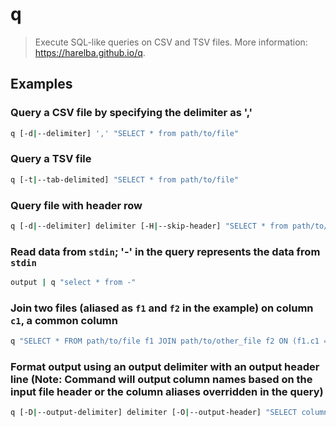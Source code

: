 # q

> Execute SQL-like queries on CSV and TSV files. More information: <https://harelba.github.io/q>.

## Examples

### Query a CSV file by specifying the delimiter as ','

```bash
q [-d|--delimiter] ',' "SELECT * from path/to/file"
```

### Query a TSV file

```bash
q [-t|--tab-delimited] "SELECT * from path/to/file"
```

### Query file with header row

```bash
q [-d|--delimiter] delimiter [-H|--skip-header] "SELECT * from path/to/file"
```

### Read data from `stdin`; '-' in the query represents the data from `stdin`

```bash
output | q "select * from -"
```

### Join two files (aliased as `f1` and `f2` in the example) on column `c1`, a common column

```bash
q "SELECT * FROM path/to/file f1 JOIN path/to/other_file f2 ON (f1.c1 = f2.c1)"
```

### Format output using an output delimiter with an output header line (Note: Command will output column names based on the input file header or the column aliases overridden in the query)

```bash
q [-D|--output-delimiter] delimiter [-O|--output-header] "SELECT column as alias from path/to/file"
```
